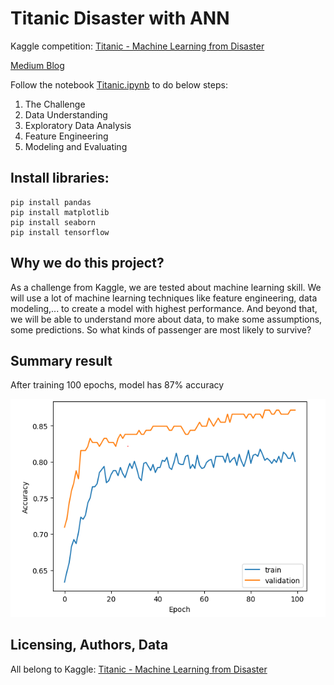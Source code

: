 # Titanic Disaster with ANN

Kaggle competition: [Titanic - Machine Learning from Disaster](https://www.kaggle.com/competitions/titanic)

[Medium Blog](https://medium.com/%40lx9182/titanic-disaster-with-ann-a48bc9f81561)

Follow the notebook [Titanic.ipynb](Titanic.ipynb) to do below steps:

1. The Challenge
2. Data Understanding
3. Exploratory Data Analysis
4. Feature Engineering
5. Modeling and Evaluating

## Install libraries:

```
pip install pandas
pip install matplotlib
pip install seaborn
pip install tensorflow
```

## Why we do this project?

As a challenge from Kaggle, we are tested about machine learning skill. We will use a lot of machine learning techniques like feature engineering, data modeling,... to create a model with highest performance. And beyond that, we will be able to understand more about data, to make some assumptions, some predictions.
So what kinds of passenger are most likely to survive?

## Summary result

After training 100 epochs, model has 87% accuracy

![Training Result](training_result.PNG)

## Licensing, Authors, Data
All belong to Kaggle: [Titanic - Machine Learning from Disaster](https://www.kaggle.com/competitions/titanic)